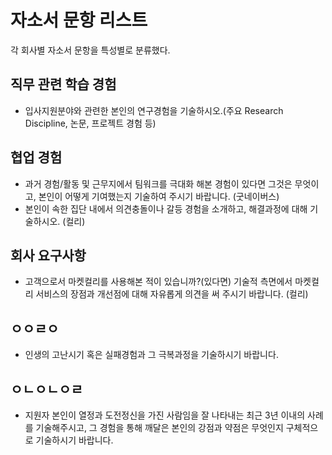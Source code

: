 # 자소서 문항 리스트

각 회사별 자소서 문항을 특성별로 분류했다.



## 직무 관련 학습 경험

- 입사지원분야와 관련한 본인의 연구경험을 기술하시오.(주요 Research Discipline, 논문, 프로젝트 경험 등)



## 협업 경험

- 과거 경험/활동 및 근무지에서 팀워크를 극대화 해본 경험이 있다면 그것은 무엇이고, 본인이 어떻게 기여했는지 기술하여 주시기 바랍니다. (굿네이버스)
- 본인이 속한 집단 내에서 의견충돌이나 갈등 경험을 소개하고, 해결과정에 대해 기술하시오. (컬리)



## 회사 요구사항

- 고객으로서 마켓컬리를 사용해본 적이 있습니까?(있다면) 기술적 측면에서 마켓컬리 서비스의 장점과 개선점에 대해 자유롭게 의견을 써 주시기 바랍니다. (컬리)



## ㅇㅇㄹㅇ

- 인생의 고난시기 혹은 실패경험과 그 극복과정을 기술하시기 바랍니다.



## ㅇㄴㅇㄴㅇㄹ

- 지원자 본인이 열정과 도전정신을 가진 사람임을 잘 나타내는 최근 3년 이내의 사례를 기술해주시고, 그 경험을 통해 깨달은 본인의 강점과 약점은 무엇인지 구체적으로 기술하시기 바랍니다.